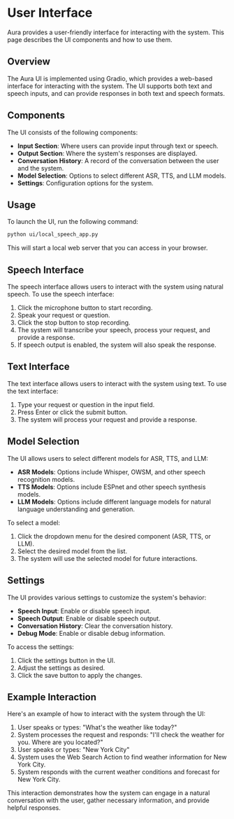 # User Interface

Aura provides a user-friendly interface for interacting with the system. This page describes the UI components and how to use them.

## Overview

The Aura UI is implemented using Gradio, which provides a web-based interface for interacting with the system. The UI supports both text and speech inputs, and can provide responses in both text and speech formats.

## Components

The UI consists of the following components:

- **Input Section**: Where users can provide input through text or speech.
- **Output Section**: Where the system's responses are displayed.
- **Conversation History**: A record of the conversation between the user and the system.
- **Model Selection**: Options to select different ASR, TTS, and LLM models.
- **Settings**: Configuration options for the system.

## Usage

To launch the UI, run the following command:

```bash
python ui/local_speech_app.py
```

This will start a local web server that you can access in your browser.

## Speech Interface

The speech interface allows users to interact with the system using natural speech. To use the speech interface:

1. Click the microphone button to start recording.
2. Speak your request or question.
3. Click the stop button to stop recording.
4. The system will transcribe your speech, process your request, and provide a response.
5. If speech output is enabled, the system will also speak the response.

## Text Interface

The text interface allows users to interact with the system using text. To use the text interface:

1. Type your request or question in the input field.
2. Press Enter or click the submit button.
3. The system will process your request and provide a response.

## Model Selection

The UI allows users to select different models for ASR, TTS, and LLM:

- **ASR Models**: Options include Whisper, OWSM, and other speech recognition models.
- **TTS Models**: Options include ESPnet and other speech synthesis models.
- **LLM Models**: Options include different language models for natural language understanding and generation.

To select a model:

1. Click the dropdown menu for the desired component (ASR, TTS, or LLM).
2. Select the desired model from the list.
3. The system will use the selected model for future interactions.

## Settings

The UI provides various settings to customize the system's behavior:

- **Speech Input**: Enable or disable speech input.
- **Speech Output**: Enable or disable speech output.
- **Conversation History**: Clear the conversation history.
- **Debug Mode**: Enable or disable debug information.

To access the settings:

1. Click the settings button in the UI.
2. Adjust the settings as desired.
3. Click the save button to apply the changes.

## Example Interaction

Here's an example of how to interact with the system through the UI:

1. User speaks or types: "What's the weather like today?"
2. System processes the request and responds: "I'll check the weather for you. Where are you located?"
3. User speaks or types: "New York City"
4. System uses the Web Search Action to find weather information for New York City.
5. System responds with the current weather conditions and forecast for New York City.

This interaction demonstrates how the system can engage in a natural conversation with the user, gather necessary information, and provide helpful responses.